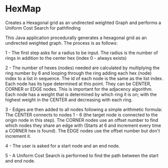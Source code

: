 # HexMap
Creates a Hexagonal grid as an undirected weighted Graph and performs a Uniform Cost Search for pathfinding

This Java application procedurally generates a hexagonal grid as an undirected weighted graph.
The process is as follows:

1 - The first step asks for a radius to be input.
    The radius is the number of rings in addition to the center hex (index 0 - always exists)
    
2 - The number of hexes (nodes) needed are calculated by multiplying the ring number by 6 and looping through the ring
    adding each hex (node) index to a list in sequence. The id of each node is the same as the list index. Each node has its
    type determined at this point. They can be CENTER, CORNER or EDGE nodes. This is important for the adjacency algorithm.
    Each node has a weight that is determined by which ring it is on; with the highest weight in the CENTER and decreasing
    with each ring.
    
3 - Edges are then added to all nodes following a simple arithmetic formula: The CENTER connects to nodes 1 - 6 (the target 
    node is connected to the origin node in this step). The CORNER nodes use an offset number to find which nodes they share an
    edge with (Starts at 6 and increment every time a CORNER hex is found). The EDGE nodes use the offset number but don't increment it.
    
4 - The user is asked for a start node and an end node.

5 - A Uniform Cost Search is performed to find the  path between the start and end node.
